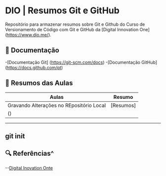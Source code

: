 
# DIO | Resumos Git e GitHub

Repositório para armazenar resumos sobre Git e Github do Curso de Versionamento de Código com Git e GitHub da [Digital Innovation One] (https://www.dio.me/).

## 🎲 Documentação
-[Documentação Git] (https://git-scm.com/docs)
-[Documentação GitHub] (https://docs.github.com/pt)

## 💽 Resumos das Aulas

|Aulas | Resumo |
|------|---------|
| Gravando Alterações no REpositório Local | [Resumos]
()|

---
git init 
---

## 🔍 Referências^
--[Digital Inovation Onte]()
